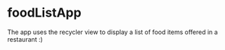 # foodListApp
The app uses the recycler view to display a list of food items offered in a restaurant :)
